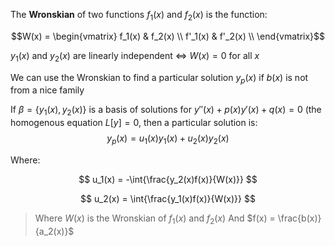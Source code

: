 The **Wronskian** of two functions $f_1(x)$ and $f_2(x)$ is the function:

$$W(x) = \begin{vmatrix}
f_1(x) & f_2(x)  \\ 
f'_1(x) & f'_2(x)  \\ 
\end{vmatrix}$$

$y_1(x)$ and $y_2(x)$ are linearly independent $\iff$ $W(x) = 0$ for all $x$

We can use the Wronskian to find a particular solution $y_p(x)$ if $b(x)$ is not from a nice family

If $\beta = \{ y_1(x), y_2(x)\}$  is a basis of solutions for $y''(x) + p(x)y'(x) + q(x) = 0$ (the homogenous equation $L[y] = 0$, then a particular solution is:
$$y_p(x) = u_1(x)y_1(x) + u_2(x)y_2(x)$$

Where:

$$
u_1(x) = -\int{\frac{y_2(x)f(x)}{W(x)}}
$$

$$
u_2(x) = \int{\frac{y_1(x)f(x)}{W(x)}}
$$

> Where $W(x)$ is the Wronskian of $f_1(x)$  and $f_2(x)$
> And $f(x) = \frac{b(x)}{a_2(x)}$